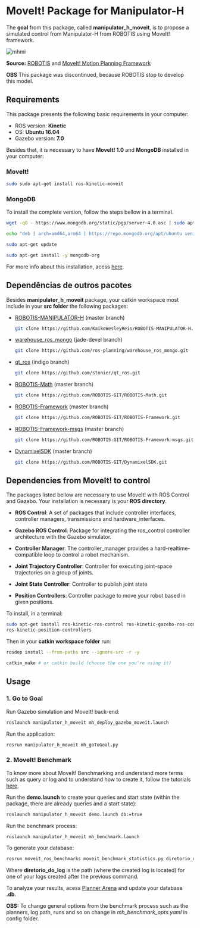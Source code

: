 # MoveIt! Package for Manipulator-H

The **goal** from this package, called **manipulator_h_moveit**, is to propose a simulated control from Manipulator-H from ROBOTIS using MoveIt! framework.

![mhmi](https://user-images.githubusercontent.com/32513366/63880395-078cd380-c9a4-11e9-8364-3731cf085654.png)

**Source:** [ROBOTIS](http://www.robotis.us/robotis-manipulator-h/) and [MoveIt! Motion Planning Framework](https://moveit.ros.org/)
 
**OBS** This package was discontinued, because ROBOTIS stop to develop this model.

## **Requirements**

This package presents the following basic requirements in your computer:

- ROS version: **Kinetic**
- OS: **Ubuntu 16.04**
- Gazebo version: **7.0**

Besides that, it is necessary to have **MoveIt! 1.0** and **MongoDB** installed in your computer:

### MoveIt!
```sh    
sudo sudo apt-get install ros-kinetic-moveit
```
### MongoDB
To install the complete version, follow the steps bellow in a terminal.
```sh    
wget -qO - https://www.mongodb.org/static/pgp/server-4.0.asc | sudo apt-key add -
```
```sh    
echo "deb [ arch=amd64,arm64 ] https://repo.mongodb.org/apt/ubuntu xenial/mongodb-org/4.0 multiverse" | sudo tee /etc/apt/sources.list.d/mongodb-org-4.0.list
```
```sh    
sudo apt-get update 
```
```sh    
sudo apt-get install -y mongodb-org
```

For more info about this installation, acess [here](https://docs.mongodb.com/manual/tutorial/install-mongodb-on-ubuntu/).

## Dependências de outros pacotes
Besides **manipulator_h_moveit** package, your catkin workspace most include in your **src folder** the following packages:

- [ROBOTIS-MANIPULATOR-H](https://github.com/KaikeWesleyReis/ROBOTIS-MANIPULATOR-H.git) (master branch)

    ```sh
    git clone https://github.com/KaikeWesleyReis/ROBOTIS-MANIPULATOR-H.git
    ```
- [warehouse_ros_mongo](https://github.com/ros-planning/warehouse_ros_mongo.git) (jade-devel branch)
    ```sh
    git clone https://github.com/ros-planning/warehouse_ros_mongo.git
    ```
- [qt_ros](https://github.com/stonier/qt_ros) (indigo branch)
    ```sh
    git clone https://github.com/stonier/qt_ros.git
    ```
- [ROBOTIS-Math](https://github.com/ROBOTIS-GIT/ROBOTIS-Math/tree/master) (master branch)
    ```sh
    git clone https://github.com/ROBOTIS-GIT/ROBOTIS-Math.git
    ```
- [ROBOTIS-Framework](https://github.com/ROBOTIS-GIT/ROBOTIS-Framework) (master branch)
    ```sh
    git clone https://github.com/ROBOTIS-GIT/ROBOTIS-Framework.git
    ```
- [ROBOTIS-Framework-msgs](https://github.com/ROBOTIS-GIT/ROBOTIS-Framework-msgs) (master branch)
    ```sh
    git clone https://github.com/ROBOTIS-GIT/ROBOTIS-Framework-msgs.git
    ```
- [DynamixelSDK](https://github.com/ROBOTIS-GIT/DynamixelSDK) (master branch)
    ```sh
    git clone https://github.com/ROBOTIS-GIT/DynamixelSDK.git
    ```

## **Dependencies from MoveIt! to control**

The packages listed bellow are necessary to use MoveIt! with ROS Control and Gazebo. Your installation is necessary is your **ROS directory**.

- **ROS Control**: A set of packages that include controller interfaces, controller managers, transmissions and hardware_interfaces.

- **Gazebo ROS Control**: Package for integrating the ros_control controller architecture with the Gazebo simulator.

- **Controller Manager**: The controller_manager provides a hard-realtime-compatible loop to control a robot mechanism.

- **Joint Trajectory Controller**: Controller for executing joint-space trajectories on a group of joints.

- **Joint State Controller**: Controller to publish joint state

- **Position Controllers**: Controller package to move your robot based in given positions.

To install, in a terminal:
```sh
sudo apt-get install ros-kinetic-ros-control ros-kinetic-gazebo-ros-control ros-kinetic-controller-manager ros-kinetic-joint-trajectory-controller ros-kinetic-joint-state-controller
ros-kinetic-position-controllers
```
Then in your **catkin workspace folder** run:
```sh
rosdep install --from-paths src --ignore-src -r -y
```
```sh
catkin_make # or catkin build (choose the one you're using it)
```

## **Usage**

### **1. Go to Goal**

Run Gazebo simulation and MoveIt! back-end:

```sh
roslaunch manipulator_h_moveit mh_deploy_gazebo_moveit.launch
```
Run the application:

```sh
rosrun manipulator_h_moveit mh_goToGoal.py
```

### **2. MoveIt! Benchmark**
To know more about MoveIt! Benchmarking and understand more terms such as query or log and to understand how to create it, follow the tutorials [here](http://docs.ros.org/kinetic/api/moveit_tutorials/html/doc/benchmarking/benchmarking_tutorial.html).

Run the **demo.launch** to create your queries and start state (within the package, there are already queries and a start state):

```sh
roslaunch manipulator_h_moveit demo.launch db:=true
```

Run the benchmark process:

```sh
roslaunch manipulator_h_moveit mh_benchmark.launch
```

To generate your database:
```sh
rosrun moveit_ros_benchmarks moveit_benchmark_statistics.py diretorio_do_log
```
Where **diretorio_do_log** is the path (where the created log is located) for one of your logs created after the previous command.

To analyze your results, acess [Planner Arena](http://plannerarena.org/) and update your database **.db**.

**OBS:** To change general options from the benchmark process such as the planners, log path, runs and so on change in *mh_benchmark_opts.yaml* in config folder.
